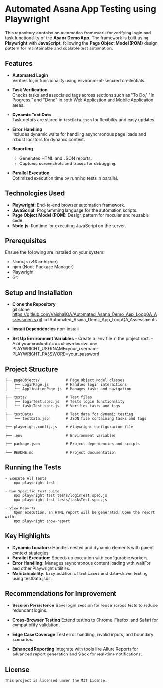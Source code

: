 # Automated Asana App Testing using Playwright  

This repository contains an automation framework for verifying login and task functionality of the **Asana Demo App**. The framework is built using **Playwright** with **JavaScript**, following the **Page Object Model (POM)** design pattern for maintainable and scalable test automation.  

## Features  

- **Automated Login**  
  Verifies login functionality using environment-secured credentials.  

- **Task Verification**  
  Checks tasks and associated tags across sections such as "To Do," "In Progress," and "Done" in both Web Application and Mobile Application areas.  

- **Dynamic Test Data**  
  Task details are stored in `testData.json` for flexibility and easy updates.  

- **Error Handling**  
  Includes dynamic waits for handling asynchronous page loads and robust locators for dynamic content.  

- **Reporting**  
  - Generates HTML and JSON reports.  
  - Captures screenshots and traces for debugging.  

- **Parallel Execution**  
  Optimized execution time by running tests in parallel.  

## Technologies Used  

- **Playwright**: End-to-end browser automation framework.  
- **JavaScript**: Programming language for the automation scripts.  
- **Page Object Model (POM)**: Design pattern for modular and reusable code.  
- **Node.js**: Runtime for executing JavaScript on the server.  

## Prerequisites  

Ensure the following are installed on your system:  
- Node.js (v16 or higher)  
- npm (Node Package Manager)  
- Playwright  
- Git  

## Setup and Installation

- **Clone the Repository**   
        git clone https://github.com/VaishaliQA/Automated_Asana_Demo_App_LoopQA_Assessments.git
        cd Automated_Asana_Demo_App_LoopQA_Assessments  

- **Install Dependencies**
        npm install

- **Set Up Environment Variables**
        - Create a .env file in the project root.
        - Add your credentials as shown below:
            env
            PLAYWRIGHT_USERNAME=your_username
            PLAYWRIGHT_PASSWORD=your_password

## Project Structure

    ├── pageObjects/            # Page Object Model classes  
    │   ├── LoginPage.js        # Handles login interactions  
    │   └── ApplicationPage.js  # Manages tasks and navigation  

    ├── tests/                  # Test files  
    │   ├── loginTest.spec.js   # Tests login functionality  
    │   └── tasksTest.spec.js   # Verifies tasks and tags  

    ├── testData/               # Test data for dynamic testing  
    │   └── testData.json       # JSON file containing tasks and tags  

    ├── playwright.config.js    # Playwright configuration file  

    ├── .env                    # Environment variables  

    ├── package.json            # Project dependencies and scripts  

    └── README.md               # Project documentation  

## Running the Tests

    - Execute All Tests
        npx playwright test

    - Run Specific Test Suite
        npx playwright test tests/loginTest.spec.js
        npx playwright test tests/tasksTest.spec.js

    - View Reports
        Upon execution, an HTML report will be generated. Open the report with:
        npx playwright show-report

## Key Highlights

- **Dynamic Locators:** Handles nested and dynamic elements with parent context strategies.
- **Parallel Execution:** Speeds up execution with configurable workers.
- **Error Handling:** Manages asynchronous content loading with waitFor and other Playwright utilities.
- **Maintainability:** Easy addition of test cases and data-driven testing using testData.json.

## Recommendations for Improvement

- **Session Persistence**
    Save login session for reuse across tests to reduce redundant logins.

- **Cross-Browser Testing**
    Extend testing to Chrome, Firefox, and Safari for compatibility validation.

- **Edge Case Coverage**
    Test error handling, invalid inputs, and boundary scenarios.

- **Enhanced Reporting**
    Integrate with tools like Allure Reports for advanced report generation and Slack for real-time notifications.

## License
    This project is licensed under the MIT License.
